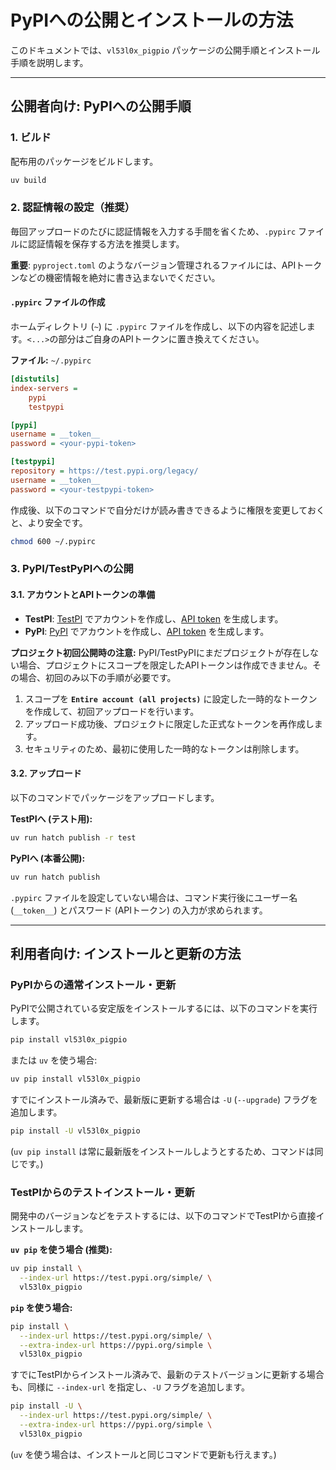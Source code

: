 # PyPIへの公開とインストールの方法

このドキュメントでは、`vl53l0x_pigpio` パッケージの公開手順とインストール手順を説明します。

---

## 公開者向け: PyPIへの公開手順

### 1. ビルド

配布用のパッケージをビルドします。

```bash
uv build
```

### 2. 認証情報の設定（推奨）

毎回アップロードのたびに認証情報を入力する手間を省くため、`.pypirc` ファイルに認証情報を保存する方法を推奨します。

**重要**: `pyproject.toml` のようなバージョン管理されるファイルには、APIトークンなどの機密情報を絶対に書き込まないでください。

#### `.pypirc` ファイルの作成

ホームディレクトリ (`~`) に `.pypirc` ファイルを作成し、以下の内容を記述します。`<...>`の部分はご自身のAPIトークンに置き換えてください。

**ファイル:** `~/.pypirc`
```ini
[distutils]
index-servers =
    pypi
    testpypi

[pypi]
username = __token__
password = <your-pypi-token>

[testpypi]
repository = https://test.pypi.org/legacy/
username = __token__
password = <your-testpypi-token>
```
作成後、以下のコマンドで自分だけが読み書きできるように権限を変更しておくと、より安全です。
```bash
chmod 600 ~/.pypirc
```

### 3. PyPI/TestPyPIへの公開

#### 3.1. アカウントとAPIトークンの準備

- **TestPI**: [TestPI](https://test.pypi.org/) でアカウントを作成し、[API token](https://test.pypi.org/manage/account/token/) を生成します。
- **PyPI**: [PyPI](https://pypi.org/) でアカウントを作成し、[API token](https://pypi.org/manage/account/token/) を生成します。

**プロジェクト初回公開時の注意:**
PyPI/TestPyPIにまだプロジェクトが存在しない場合、プロジェクトにスコープを限定したAPIトークンは作成できません。その場合、初回のみ以下の手順が必要です。

1.  スコープを **`Entire account (all projects)`** に設定した一時的なトークンを作成して、初回アップロードを行います。
2.  アップロード成功後、プロジェクトに限定した正式なトークンを再作成します。
3.  セキュリティのため、最初に使用した一時的なトークンは削除します。

#### 3.2. アップロード

以下のコマンドでパッケージをアップロードします。

**TestPIへ (テスト用):**
```bash
uv run hatch publish -r test
```

**PyPIへ (本番公開):**
```bash
uv run hatch publish
```

`.pypirc` ファイルを設定していない場合は、コマンド実行後にユーザー名 (`__token__`) とパスワード (APIトークン) の入力が求められます。

---

## 利用者向け: インストールと更新の方法

### PyPIからの通常インストール・更新

PyPIで公開されている安定版をインストールするには、以下のコマンドを実行します。

```bash
pip install vl53l0x_pigpio
```
または `uv` を使う場合:
```bash
uv pip install vl53l0x_pigpio
```

すでにインストール済みで、最新版に更新する場合は `-U` (`--upgrade`) フラグを追加します。

```bash
pip install -U vl53l0x_pigpio
```
(`uv pip install` は常に最新版をインストールしようとするため、コマンドは同じです。)

### TestPIからのテストインストール・更新

開発中のバージョンなどをテストするには、以下のコマンドでTestPIから直接インストールします。

**`uv pip` を使う場合 (推奨):**
```bash
uv pip install \
  --index-url https://test.pypi.org/simple/ \
  vl53l0x_pigpio
```

**`pip` を使う場合:**
```bash
pip install \
  --index-url https://test.pypi.org/simple/ \
  --extra-index-url https://pypi.org/simple \
  vl53l0x_pigpio
```

すでにTestPIからインストール済みで、最新のテストバージョンに更新する場合も、同様に `--index-url` を指定し、`-U` フラグを追加します。

```bash
pip install -U \
  --index-url https://test.pypi.org/simple/ \
  --extra-index-url https://pypi.org/simple \
  vl53l0x_pigpio
```
(`uv` を使う場合は、インストールと同じコマンドで更新も行えます。)
